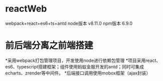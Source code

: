 # reactWeb
webpack+react+es6+ts+antd
node版本 v8.11.0
npm版本 6.9.0
# 前后端分离之前端搭建
*采用webpack打包管理项目，开发使用node进行依赖包管理
*项目采用react、es6、typescript搭建框架；组件使用蚂蚁金服开发的antd；同时可集成echarts、zrender等中间件。
*后端接口调用使用mobox框架（ajax封装）
